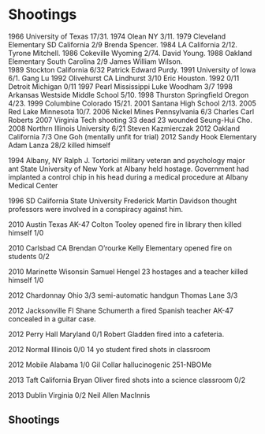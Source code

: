# Shootings
1966 University of Texas 17/31. 
1974 Olean NY 3/11. 
1979 Cleveland Elementary SD California 2/9 Brenda Spencer. 
1984 LA California 2/12. Tyrone Mitchell. 
1986 Cokeville Wyoming 2/74. David Young. 
1988 Oakland Elementary South Carolina 2/9 James William Wilson.  
1989 Stockton California 6/32 Patrick Edward Purdy. 
1991 University of Iowa 6/1. Gang Lu
1992 Olivehurst CA Lindhurst 3/10 Eric Houston. 
1992 0/11 Detroit Michigan 0/11
1997 Pearl Mississippi Luke Woodham 3/7
1998 Arkansas Westside Middle School 5/10. 
1998 Thurston Springfield Oregon  4/23. 
1999 Columbine Colorado 15/21. 
2001 Santana High School 2/13. 
2005 Red Lake Minnesota 10/7. 
2006 Nickel Mines Pennsylvania 6/3 Charles Carl Roberts 
2007 Virginia Tech shooting 33 dead 23 wounded Seung-Hui Cho.  
2008 Northrn Illinois University 6/21 Steven Kazmierczak
2012 Oakland California 7/3 One Goh (mentally unfit for trial)
2012 Sandy Hook Elementary Adam Lanza 28/2 killed himself



1994 Albany, NY Ralph J. Tortorici military veteran and psychology major ant State University of New York at Albany held hostage. Government had implanted a control chip in his head during a medical procedure at Albany Medical Center

1996 SD California State University Frederick Martin Davidson thought professors were involved in a conspiracy against him.

2010 Austin Texas AK-47 Colton Tooley opened fire in library then killed himself 1/0

2010 Carlsbad CA Brendan O’rourke Kelly Elementary opened fire on students 0/2

2010 Marinette Wisonsin Samuel Hengel 23 hostages and a teacher  killed himself 1/0

2012 Chardonnay Ohio 3/3 semi-automatic handgun Thomas Lane 3/3

2012 Jacksonville Fl Shane Schumerth a fired Spanish teacher AK-47 concealed in a guitar case.

2012 Perry Hall Maryland 0/1 Robert Gladden fired into a cafeteria.

2012 Normal Illinois 0/0 14 yo student fired shots in classroom

2012 Mobile Alabama 1/0 Gil Collar hallucinogenic 251-NBOMe

2013 Taft California Bryan Oliver fired shots into a science classroom 0/2

2013 Dublin Virginia 0/2 Neil Allen MacInnis
## Shootings
